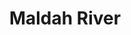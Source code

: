 ---
title: "Maldah River"
title_bn: "মালদহ নদী"
description: "This river ousted from North – South – West of Dhaoal of Jaldhaka Upazilla, Nilphamari that divide at Naodobash; among them one falls into Sitai Beel and others travels up to Kulaghat after travels many areas."
---